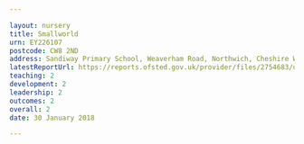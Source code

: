 ```yaml
---

layout: nursery
title: Smallworld
urn: EY226107
postcode: CW8 2ND
address: Sandiway Primary School, Weaverham Road, Northwich, Cheshire West And Chester, CW8 2ND
latestReportUrl: https://reports.ofsted.gov.uk/provider/files/2754683/urn/EY226107.pdf
teaching: 2
development: 2
leadership: 2
outcomes: 2
overall: 2
date: 30 January 2018

---
```


